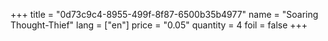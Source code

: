 +++
title = "0d73c9c4-8955-499f-8f87-6500b35b4977"
name = "Soaring Thought-Thief"
lang = ["en"]
price = "0.05"
quantity = 4
foil = false
+++

